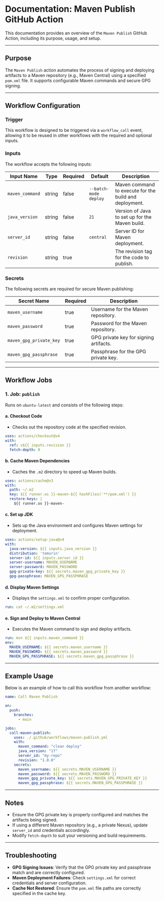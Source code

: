 # Documentation: Maven Publish GitHub Action

This documentation provides an overview of the `Maven Publish` GitHub Action, including its purpose, usage, and setup.

---

## Purpose

The `Maven Publish` action automates the process of signing and deploying artifacts to a Maven repository (e.g., Maven Central) using a specified `pom.xml` file. It supports configurable Maven commands and secure GPG signing.

---

## Workflow Configuration

### Trigger

This workflow is designed to be triggered via a `workflow_call` event, allowing it to be reused in other workflows with the required and optional inputs.

### Inputs

The workflow accepts the following inputs:

| Input Name      | Type   | Required | Default                | Description                                            |
|-----------------|--------|----------|------------------------|--------------------------------------------------------|
| `maven_command` | string | false    | `--batch-mode deploy`  | Maven command to execute for the build and deployment. |
| `java_version`  | string | false    | `21`                  | Version of Java to set up for the Maven build.         |
| `server_id`     | string | false    | `central`             | Server ID for Maven deployment.                       |
| `revision`      | string | true     |                        | The revision tag for the code to publish.             |

### Secrets

The following secrets are required for secure Maven publishing:

| Secret Name               | Required | Description                                  |
|---------------------------|----------|----------------------------------------------|
| `maven_username`          | true     | Username for the Maven repository.           |
| `maven_password`          | true     | Password for the Maven repository.           |
| `maven_gpg_private_key`   | true     | GPG private key for signing artifacts.       |
| `maven_gpg_passphrase`    | true     | Passphrase for the GPG private key.          |

---

## Workflow Jobs

### 1. **Job: `publish`**

Runs on `ubuntu-latest` and consists of the following steps:

#### a. **Checkout Code**
   - Checks out the repository code at the specified revision.
   ```yaml
   uses: actions/checkout@v4
   with:
     ref: v${{ inputs.revision }}
     fetch-depth: 0
   ```

#### b. **Cache Maven Dependencies**
   - Caches the `.m2` directory to speed up Maven builds.
   ```yaml
   uses: actions/cache@v3
   with:
     path: ~/.m2
     key: ${{ runner.os }}-maven-${{ hashFiles('**/pom.xml') }}
     restore-keys: |
       ${{ runner.os }}-maven-
   ```

#### c. **Set up JDK**
   - Sets up the Java environment and configures Maven settings for deployment.
   ```yaml
   uses: actions/setup-java@v4
   with:
     java-version: ${{ inputs.java_version }}
     distribution: 'temurin'
     server-id: ${{ inputs.server_id }}
     server-username: MAVEN_USERNAME
     server-password: MAVEN_PASSWORD
     gpg-private-key: ${{ secrets.maven_gpg_private_key }}
     gpg-passphrase: MAVEN_GPG_PASSPHRASE
   ```

#### d. **Display Maven Settings**
   - Displays the `settings.xml` to confirm proper configuration.
   ```yaml
   run: cat ~/.m2/settings.xml
   ```

#### e. **Sign and Deploy to Maven Central**
   - Executes the Maven command to sign and deploy artifacts.
   ```yaml
   run: mvn ${{ inputs.maven_command }}
   env:
     MAVEN_USERNAME: ${{ secrets.maven_username }}
     MAVEN_PASSWORD: ${{ secrets.maven_password }}
     MAVEN_GPG_PASSPHRASE: ${{ secrets.maven_gpg_passphrase }}
   ```

---

## Example Usage

Below is an example of how to call this workflow from another workflow:

```yaml
name: Call Maven Publish

on:
  push:
    branches:
      - main

jobs:
  call-maven-publish:
    uses: ./.github/workflows/maven-publish.yml
    with:
      maven_command: "clean deploy"
      java_version: "17"
      server_id: "my-repo"
      revision: "1.0.0"
    secrets:
      maven_username: ${{ secrets.MAVEN_USERNAME }}
      maven_password: ${{ secrets.MAVEN_PASSWORD }}
      maven_gpg_private_key: ${{ secrets.MAVEN_GPG_PRIVATE_KEY }}
      maven_gpg_passphrase: ${{ secrets.MAVEN_GPG_PASSPHRASE }}
```

---

## Notes

- Ensure the GPG private key is properly configured and matches the artifacts being signed.
- If using a different Maven repository (e.g., a private Nexus), update `server_id` and credentials accordingly.
- Modify `fetch-depth` to suit your versioning and build requirements.

---

## Troubleshooting

- **GPG Signing Issues**: Verify that the GPG private key and passphrase match and are correctly configured.
- **Maven Deployment Failures**: Check `settings.xml` for correct credentials and server configuration.
- **Cache Not Restored**: Ensure the `pom.xml` file paths are correctly specified in the cache key.
